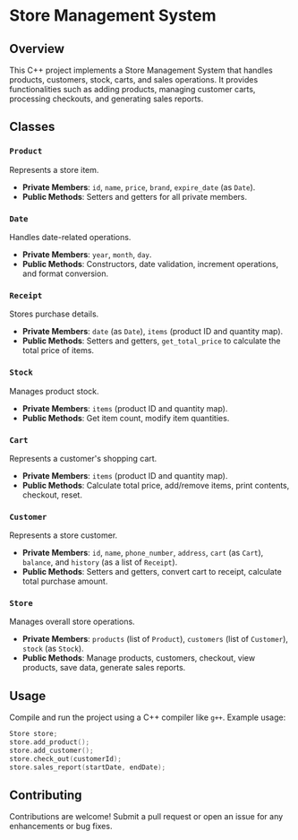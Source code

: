 # Store Management System

## Overview

This C++ project implements a Store Management System that handles products, customers, stock, carts, and sales operations. It provides functionalities such as adding products, managing customer carts, processing checkouts, and generating sales reports.

## Classes

### `Product`
Represents a store item.
- **Private Members**: `id`, `name`, `price`, `brand`, `expire_date` (as `Date`).
- **Public Methods**: Setters and getters for all private members.

### `Date`
Handles date-related operations.
- **Private Members**: `year`, `month`, `day`.
- **Public Methods**: Constructors, date validation, increment operations, and format conversion.

### `Receipt`
Stores purchase details.
- **Private Members**: `date` (as `Date`), `items` (product ID and quantity map).
- **Public Methods**: Setters and getters, `get_total_price` to calculate the total price of items.

### `Stock`
Manages product stock.
- **Private Members**: `items` (product ID and quantity map).
- **Public Methods**: Get item count, modify item quantities.

### `Cart`
Represents a customer's shopping cart.
- **Private Members**: `items` (product ID and quantity map).
- **Public Methods**: Calculate total price, add/remove items, print contents, checkout, reset.

### `Customer`
Represents a store customer.
- **Private Members**: `id`, `name`, `phone_number`, `address`, `cart` (as `Cart`), `balance`, and `history` (as a list of `Receipt`).
- **Public Methods**: Setters and getters, convert cart to receipt, calculate total purchase amount.

### `Store`
Manages overall store operations.
- **Private Members**: `products` (list of `Product`), `customers` (list of `Customer`), `stock` (as `Stock`).
- **Public Methods**: Manage products, customers, checkout, view products, save data, generate sales reports.

## Usage

Compile and run the project using a C++ compiler like `g++`. Example usage:

```cpp
Store store;
store.add_product();
store.add_customer();
store.check_out(customerId);
store.sales_report(startDate, endDate);
```

## Contributing

Contributions are welcome! Submit a pull request or open an issue for any enhancements or bug fixes.
